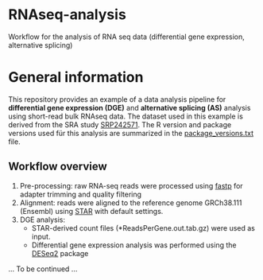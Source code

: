 # RNAseq-analysis
Workflow for the analysis of RNA seq data (differential gene expression, alternative splicing)

# General information
This repository provides an example of a data analysis pipeline for **differential gene expression (DGE)** and **alternative splicing (AS)** analysis using short-read bulk RNAseq data.
The dataset used in this example is derived from the SRA study [SRP242571](https://www.ncbi.nlm.nih.gov/sra/?term=SRP242571). 
The R version and package versions used für this analysis are summarized in the [package_versions.txt](https://github.com/stefan-meinke/RNAseq-analysis/blob/main/results/package_versions.txt) file.

## Workflow overview
1. Pre-processing: raw RNA-seq reads were processed using [fastp](https://github.com/OpenGene/fastp) for adapter trimming and quality filtering
2. Alignment: reads were aligned to the reference genome GRCh38.111 (Ensembl) using [STAR](https://github.com/alexdobin/STAR) with default settings.
3. DGE analysis:
   - STAR-derived count files (*ReadsPerGene.out.tab.gz) were used as input.
   - Differential gene expression analysis was performed using the [DESeq2](https://bioconductor.org/packages/devel/bioc/vignettes/DESeq2/inst/doc/DESeq2.html) package

... To be continued ...
